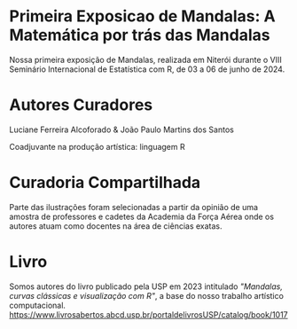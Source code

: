 # Primeira Exposicao de Mandalas: A Matemática por trás das Mandalas

Nossa primeira exposição de Mandalas, realizada em Niterói durante o VIII Seminário Internacional de Estatística com R, de 03 a 06 de junho de 2024.

# Autores Curadores

Luciane Ferreira Alcoforado & João Paulo Martins dos Santos

Coadjuvante na produção artística: linguagem R

# Curadoria Compartilhada

Parte das ilustrações foram selecionadas a partir da opinião de uma amostra de professores e cadetes da Academia da Força Aérea onde os autores atuam como docentes na área de ciências exatas.

# Livro

Somos autores do livro publicado pela USP em 2023 intitulado *"Mandalas, curvas clássicas e visualização com R"*, a base do nosso trabalho artístico computacional. <https://www.livrosabertos.abcd.usp.br/portaldelivrosUSP/catalog/book/1017>

